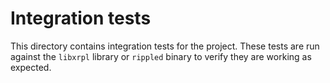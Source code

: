 # Integration tests
This directory contains integration tests for the project. These tests are run
against the `libxrpl` library or `rippled` binary to verify they are working as
expected.
